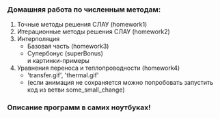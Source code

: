 ### Домашняя работа по численным методам:
1. Точные методы решения СЛАУ (homework1)
2. Итерационные методы решения СЛАУ (homework2)
3. Интерполяция
   - Базовая часть (homework3)
   - Супербонус (superBonus) <br>
          и картинки-примеры
4. Уравнения переноса и теплопроводности (homework4)
   -  'transfer.gif', 'thermal.gif'
   -  (если анимация не сохраняется можно попробовать запустить код из ветви some_small_change)


### Описание программ в самих ноутбуках!
